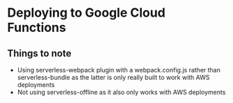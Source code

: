 # Deploying to Google Cloud Functions

## Things to note

- Using serverless-webpack plugin with a webpack.config.js rather than serverless-bundle as the latter is only really built to work with AWS deployments
- Not using serverless-offline as it also only works with AWS deployments
